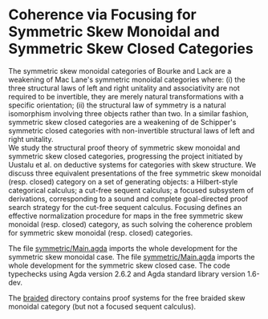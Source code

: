 # Coherence via Focusing for Symmetric Skew Monoidal and Symmetric Skew Closed Categories

The symmetric skew monoidal categories of Bourke and Lack are a weakening of Mac Lane's symmetric monoidal categories where: (i) the three structural laws of left and right unitality and associativity are not required to be invertible, they are merely natural transformations with a specific orientation; (ii) the structural law of symmetry is a natural isomorphism involving three objects rather than two.  In a similar fashion, symmetric skew closed categories are a weakening of de Schipper's symmetric closed categories with non-invertible structural laws of left and right unitality.  
We study the structural proof theory of symmetric skew monoidal and symmetric skew closed categories, progressing the project initiated by Uustalu et al. on deductive systems for categories with skew structure. We discuss three equivalent presentations of the free symmetric skew monoidal (resp. closed) category on a set of generating objects: a Hilbert-style categorical calculus; a cut-free sequent calculus; a focused subsystem of derivations, corresponding to a sound and complete goal-directed proof search strategy for the cut-free sequent calculus. Focusing defines an effective normalization procedure for maps in the free symmetric skew monoidal (resp. closed) category, as such solving the coherence problem for symmetric skew monoidal (resp. closed) categories.

The file [symmetric/Main.agda](https://github.com/niccoloveltri/coh-symmskewmon/blob/main/symmetric/Main.agda) imports the whole development for the symmetric skew monoidal case. 
The file [symmetric/Main.agda](https://github.com/niccoloveltri/coh-symmskewmon/blob/main/symmetric/Main.agda) imports the whole development for the symmetric skew closed case. 
The code typechecks using Agda version 2.6.2 and Agda standard library version 1.6-dev.

The [braided](https://github.com/niccoloveltri/coh-symmskewmon/tree/main/braided) directory contains proof systems for the free braided skew monoidal category (but not a focused sequent calculus).
